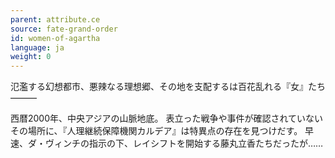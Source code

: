 ```yaml
---
parent: attribute.ce
source: fate-grand-order
id: women-of-agartha
language: ja
weight: 0
---
```


氾濫する幻想都市、悪辣なる理想郷、その地を支配するは百花乱れる『女』たち―――

西暦2000年、中央アジアの山脈地底。
表立った戦争や事件が確認されていないその場所に、『人理継続保障機関カルデア』は特異点の存在を見つけだす。
早速、ダ・ヴィンチの指示の下、レイシフトを開始する藤丸立香たちだったが……
